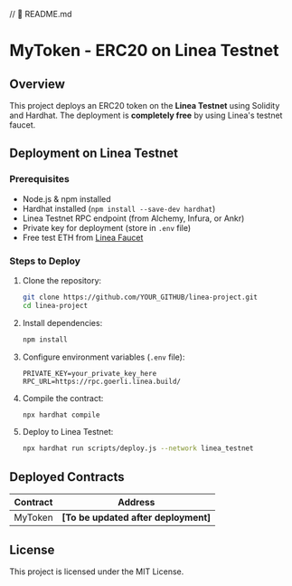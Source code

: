 // 📄 README.md
# MyToken - ERC20 on Linea Testnet

## Overview
This project deploys an ERC20 token on the **Linea Testnet** using Solidity and Hardhat. The deployment is **completely free** by using Linea's testnet faucet.

## Deployment on Linea Testnet
### Prerequisites
- Node.js & npm installed
- Hardhat installed (`npm install --save-dev hardhat`)
- Linea Testnet RPC endpoint (from Alchemy, Infura, or Ankr)
- Private key for deployment (store in `.env` file)
- Free test ETH from [Linea Faucet](https://faucet.linea.build/)

### Steps to Deploy
1. Clone the repository:
   ```sh
   git clone https://github.com/YOUR_GITHUB/linea-project.git
   cd linea-project
   ```

2. Install dependencies:
   ```sh
   npm install
   ```

3. Configure environment variables (`.env` file):
   ```env
   PRIVATE_KEY=your_private_key_here
   RPC_URL=https://rpc.goerli.linea.build/
   ```

4. Compile the contract:
   ```sh
   npx hardhat compile
   ```

5. Deploy to Linea Testnet:
   ```sh
   npx hardhat run scripts/deploy.js --network linea_testnet
   ```

## Deployed Contracts
| Contract | Address |
|----------|---------|
| MyToken  | **[To be updated after deployment]** |

## License
This project is licensed under the MIT License.
